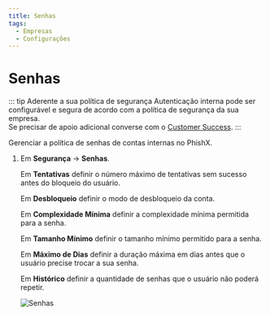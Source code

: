 ```yaml
---
title: Senhas
tags:
  - Empresas
  - Configurações
---
```

# Senhas

::: tip Aderente a sua política de segurança
Autenticação interna pode ser configurável e segura de acordo com a política de segurança da sua empresa.<br>
Se precisar de apoio adicional converse com o [Customer Success](mailto:cs@phishx.io).
:::

Gerenciar a política de senhas de contas internas no PhishX.

1. Em **Segurança** -> **Senhas**.

   Em **Tentativas** definir o número máximo de tentativas sem sucesso antes do bloqueio do usuário.

   Em **Desbloqueio** definir o modo de desbloqueio da conta.

   Em **Complexidade Mínima** definir a complexidade mínima permitida para a senha.

   Em **Tamanho Mínimo** definir o tamanho mínimo permitido para a senha.

   Em **Máximo de Dias** definir a duração máxima em dias antes que o usuário precise trocar a sua senha.

   Em **Histórico** definir a quantidade de senhas que o usuário não poderá repetir.

   ![Senhas](https://cdn.phishx.io/phishx-docs/images/phishx_companies_passwords_01.webp)
